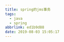 ```yaml
---
title: spring的jms事务
tags:
  - java
  - spring
abbrlink: ed1b9d88
date: 2019-08-03 15:05:17
---
```


